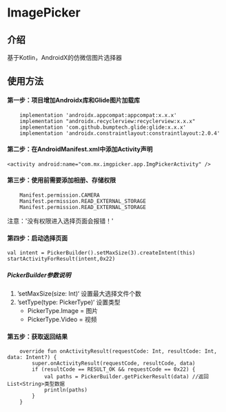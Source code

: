 # ImagePicker

## 介绍
基于Kotlin，AndroidX的仿微信图片选择器

## 使用方法

#### 第一步：项目增加Androidx库和Glide图片加载库
```
    implementation 'androidx.appcompat:appcompat:x.x.x'
    implementation "androidx.recyclerview:recyclerview:x.x.x"
    implementation 'com.github.bumptech.glide:glide:x.x.x'
    implementation 'androidx.constraintlayout:constraintlayout:2.0.4'
``` 

#### 第二步：在AndroidManifest.xml中添加Activity声明
``` 
<activity android:name="com.mx.imgpicker.app.ImgPickerActivity" />
``` 

#### 第三步：使用前需要添加相册、存储权限 
```
    Manifest.permission.CAMERA
    Manifest.permission.READ_EXTERNAL_STORAGE
    Manifest.permission.READ_EXTERNAL_STORAGE
```
注意：'没有权限进入选择页面会报错！'

#### 第四步：启动选择页面
```
val intent = PickerBuilder().setMaxSize(3).createIntent(this)
startActivityForResult(intent,0x22)
```
##### PickerBuilder参数说明
1. ’setMaxSize(size: Int)‘ 设置最大选择文件个数
2. ’setType(type: PickerType)‘ 设置类型 
    * PickerType.Image = 图片
    * PickerType.Video = 视频


#### 第五步：获取返回结果
```
    override fun onActivityResult(requestCode: Int, resultCode: Int, data: Intent?) {
        super.onActivityResult(requestCode, resultCode, data)
        if (resultCode == RESULT_OK && requestCode == 0x22) {
            val paths = PickerBuilder.getPickerResult(data) //返回List<String>类型数据
            println(paths)
        }
    }
```
